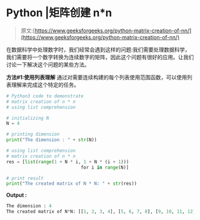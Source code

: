 # Python |矩阵创建 n*n

> 原文:[https://www.geeksforgeeks.org/python-matrix-creation-of-nn/](https://www.geeksforgeeks.org/python-matrix-creation-of-nn/)

在数据科学中处理数字时，我们经常会遇到这样的问题:我们需要处理数据科学，我们需要将一个数字转换为连续数字的矩阵，因此这个问题有很好的应用。让我们讨论一下解决这个问题的某些方法。

**方法#1:使用列表理解**
通过对需要连续构建的每个列表使用范围函数，可以使用列表理解来完成这个特定的任务。

```py
# Python3 code to demonstrate
# matrix creation of n * n
# using list comprehension

# initializing N
N = 4

# printing dimension
print("The dimension : " + str(N))

# using list comprehension
# matrix creation of n * n
res = [list(range(1 + N * i, 1 + N * (i + 1)))
                            for i in range(N)]

# print result
print("The created matrix of N * N: " + str(res))
```

**Output :**

```py
The dimension : 4
The created matrix of N*N: [[1, 2, 3, 4], [5, 6, 7, 8], [9, 10, 11, 12], [13, 14, 15, 16]]

```